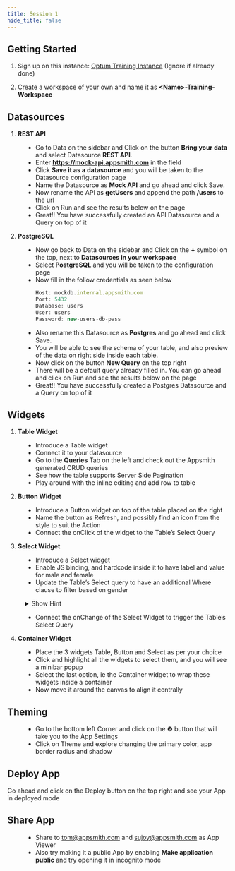 ```yaml
---
title: Session 1
hide_title: false
---
```


<!-- vale off -->

## Getting Started

1. Sign up on this instance: [Optum Training Instance](https://optum-training.app.appsmith.com/) (Ignore if already done)

2. Create a workspace of your own and name it as **\<Name\>-Training-Workspace**

##  Datasources
1. **REST API**
<dd>

* Go to Data on the sidebar and Click on the button **Bring your data** and select Datasource **REST API**.
* Enter **https://mock-api.appsmith.com** in the field
* Click **Save it as a datasource** and you will be taken to the Datasource configuration page
* Name the Datasource as **Mock API** and go ahead and click Save.
* Now rename the API as **getUsers** and append the path **/users** to the url 
* Click on Run and see the results below on the page
* Great!! You have successfully created an API Datasource and a Query on top of it

</dd>

2. **PostgreSQL**
<dd>

* Now go back to Data on the sidebar and Click on the **+** symbol on the top, next to **Datasources in your workspace**
* Select **PostgreSQL** and you will be taken to the configuration page
* Now fill in the follow credentials as seen below
    ```jsx
    Host: mockdb.internal.appsmith.com
    Port: 5432
    Database: users
    User: users
    Password: new-users-db-pass
    ```
* Also rename this Datasource as **Postgres** and go ahead and click Save.
* You will be able to see the schema of your table, and also preview of the data on right side inside each table.
* Now click on the button **New Query** on the top right
* There will be a default query already filled in. You can go ahead and click on Run and see the results below on the page
* Great!! You have successfully created a Postgres Datasource and a Query on top of it

</dd>

## Widgets

1. **Table Widget**
<dd>

* Introduce a Table widget
* Connect it to your datasource
* Go to the **Queries** Tab on the left and check out the Appsmith generated CRUD queries
* See how the table supports Server Side Pagination
* Play around with the inline editing and add row to table

</dd>

2. **Button Widget**
<dd>

* Introduce a Button widget on top of the table placed on the right
* Name the button as Refresh, and possibly find an icon from the style to suit the Action
* Connect the onClick of the widget to the Table’s Select Query

</dd>

3. **Select Widget**
<dd>

* Introduce a Select widget
* Enable JS binding, and hardcode inside it to have label and value for male and female
* Update the Table’s Select query to have an additional Where clause to filter based on gender
<details>
  <summary>Show Hint</summary>
  <div>
    ```jsx
    WHERE “name” ilike ‘%{{Table1.searchText}}%’
    AND “gender” ilike '{{Select1.selectedOptionValue}}%'
    ```
  </div>
</details>

* Connect the onChange of the Select Widget to trigger the Table’s Select Query

</dd>

4. **Container Widget**
<dd>

* Place the 3 widgets Table, Button and Select as per your choice
* Click and highlight all the widgets to select them, and you will see a minibar popup
* Select the last option, ie the Container widget to wrap these widgets inside a container
* Now move it around the canvas to align it centrally

</dd>

## Theming

<dd>

* Go to the bottom left Corner and click on the **:gear:** button that will take you to the App Settings
* Click on Theme and explore changing the primary color, app border radius and shadow

</dd>

## Deploy App
Go ahead and click on the Deploy button on the top right and see your App in deployed mode

## Share App

<dd>

- Share to [tom@appsmith.com](mailto:tom@appsmith.com) and [sujoy@appsmith.com](mailto:sujoy@appsmith.com) as App Viewer
- Also try making it a public App by enabling **Make application public** and try opening it in incognito mode 

</dd>